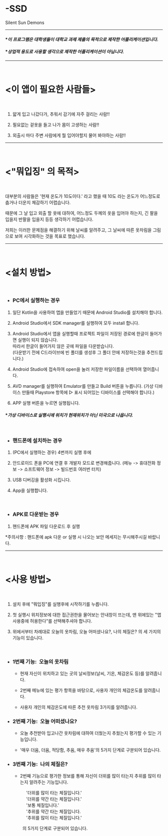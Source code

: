 # -SSD
Silent Sun Demons

----------
#### **이 프로그램은 대학생들이 대학교 과제 제출의 목적으로 제작한 어플리케이션입니다.*

#### **상업적 용도로 사용할 생각으로 제작한 어플리케이션이 아닙니다.*
----------
<br>

# <이 앱이 필요한 사람들>

<br>

1. 얇게 입고 나갔다가, 추워서 감기에 자주 걸리는 사람!!
 
2. 필요없는 겉옷을 들고 나가 몸이 고생하는 사람!!

3. 외출시 마다 주변 사람에게 뭘 입어야할지 물어 봐야하는 사람!!

--------

<br>

# <"뭐입징" 의 목적>

<br>

대부분의 사람들은 '현재 온도가 10도이다.' 라고 했을 때 10도 라는 온도가 어느정도로 춥거나 더운지 체감하기 어렵습니다.

때문에 그 날 입고 외출 할 옷에 대하여, 어느정도 두께의 옷을 입어야 하는지, 긴 팔을 입을지 반팔을 입을지 등등 생각하기 어렵습니다.

저희는 이러한 문제점을 해결하기 위해 날씨를 알려주고, 그 날씨에 따른 옷차림을 그림으로 보여 시각화하는 것을 목표로 했습니다.

-------
<br>

# <설치 방법>

<br>

+ ### PC에서 실행하는 경우  

1. 일단 Kotlin을 사용하여 앱을 만들었기 때문에 Android Studio를 설치해야 합니다.

2. Android Studio에서 SDK manager를 실행하여 모두 install 합니다.

3. Android Studio에서 앱을 실행할때 프로젝트 파일이 저장된 경로에 한글이 들어가면 실행이 되지 않습니다. <br>
따라서 한글이 들어가지 않은 곳에 파일을 다운받습니다. <br>
(다운받기 전에 C드라이브에 빈 폴더를 생성후 그 폴더 안에 저장하는것을 추천드립니다.)

4. Android Studio에 접속하여 open을 눌러 저장한 파일이름을 선택하여 열어줍니다.

5. AVD manager를 실행하여 Emulator를 만들고 Build 버튼을 누릅니다. (가상 디바이스 만들때 Playstore 항목에 ▷ 표시 되어있는 디바이스를 선택해야 합니다.)

6. APP 실행 버튼을 누르면 실행됩니다.

 #### **가상 디바이스로 실행시에 위치가 현재위치가 아닌 미국으로 나옵니다.*

<br>

+ ### 핸드폰에 설치하는 경우
  
 1. (PC에서 실행하는 경우) 4번까지 실행 후에

 2. 안드로이드 폰을 PC에 연결 후 개발자 모드로 변경해줍니다. (메뉴 -> 휴대전화 정보 -> 소프트웨어 정보 -> 빌드번호 여러번 터치)
 
 3. USB 디버깅을 활성화 시킵니다.
 
 4. App을 실행합니다.
 
 <br>
 
 + ### APK로 다운받는 경우
 
 1. 핸드폰에 APK 파일 다운로드 후 실행


 *주의사항 : 핸드폰에 apk 다운 or 실행 시 나오는 보안 메세지는 무시해주시길 바랍니다.

---------

<br>

# <사용 방법>

<br>

1. 설치 후에 "뭐입징"를 실행후에 시작하기를 누릅니다.

2. 첫 실행시 위치정보에 대한 접근권한을 물어보는 안내창이 뜨는데, 맨 위에있는 "앱 사용중에 허용한다"를 선택해주셔야 합니다.

3. 위에서부터 차례대로 오늘의 옷차림, 오늘 어떠셨나요?, 나의 체질은? 의 세 가지의 기능이 있습니다.
<br>

+ ### 1번째 기능:&nbsp;&nbsp;오늘의 옷차림
  - 현재 자신이 위치하고 있는 곳의 날씨정보(날씨, 기온, 체감온도 등)를 알려줍니다.
  
  - 2번째 메뉴에 있는 평가 항목을 바탕으로, 사용자 개인의 체감온도를 알려줍니다.
  
  - 사용자 개인의 체감온도에 따른 추천 옷차림 3가지를 알려줍니다.
  

+ ### 2번째 기능:&nbsp;&nbsp;오늘 어떠셨나요?
  - 오늘 추천받아 입고나간 옷차림에 대하여 더웠는지 추웠는지 평가할 수 있는 기능입니다.

  - '매우 더움, 더움, 적당함, 추움, 매우 추움'의 5가지 단계로 구분되어 있습니다.

+ ### 3번째 기능:&nbsp;&nbsp;나의 체질은?
  - 2번째 기능으로 평가한 정보를 통해 자신이 더위를 많이 타는지 추위를 많이 타는지 알려주는 기능입니다.

 &nbsp; &nbsp; &nbsp; &nbsp; &nbsp; &nbsp; &nbsp; &nbsp; &nbsp;'더위를 많이 타는 체질입니다.'  
 &nbsp; &nbsp; &nbsp; &nbsp; &nbsp; &nbsp; &nbsp; &nbsp; &nbsp;'더위를 약간 타는 체질입니다.'  
 &nbsp; &nbsp; &nbsp; &nbsp; &nbsp; &nbsp; &nbsp; &nbsp; &nbsp;'보통 체질입니다.'  
 &nbsp; &nbsp; &nbsp; &nbsp; &nbsp; &nbsp; &nbsp; &nbsp; &nbsp;'추위를 약간 타는 체질입니다.  
 &nbsp; &nbsp; &nbsp; &nbsp; &nbsp; &nbsp; &nbsp; &nbsp; &nbsp;'추위를 많이 타는 체질입니다.'
 
 &nbsp; &nbsp; &nbsp; &nbsp; &nbsp; &nbsp; &nbsp; 의 5가지 단계로 구분되어 있습니다.


